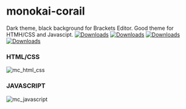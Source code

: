 # monokai-corail
Dark theme, black background for Brackets Editor. Good theme for HTMH/CSS and Javascipt.
[![Downloads](https://badges.ml/monokai-corail-ur/total.svg)](https://brackets-extension-badges.github.io#monokai-corail-ur) [![Downloads](https://badges.ml/monokai-corail-ur/last-version.svg)](https://brackets-extension-badges.github.io#monokai-corail-ur) [![Downloads](https://badges.ml/monokai-corail-ur/week.svg)](https://brackets-extension-badges.github.io#monokai-corail-ur) [![Downloads](https://badges.ml/monokai-corail-ur/day.svg)](https://brackets-extension-badges.github.io#monokai-corail-ur)


### HTML/CSS
![mc_html_css](https://user-images.githubusercontent.com/27980534/39954294-64ac0132-55bd-11e8-8566-46e54d067f1f.png)

### JAVASCRIPT
![mc_javascript](https://user-images.githubusercontent.com/27980534/39954296-7056e290-55bd-11e8-84aa-fb19e17ed9df.png)
